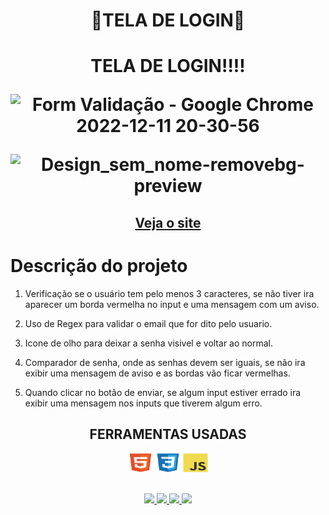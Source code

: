 # <div align="center">📌TELA DE LOGIN📌 </div>
<h1 align="center">TELA DE LOGIN!!!!

![Form Validação - Google Chrome 2022-12-11 20-30-56](https://user-images.githubusercontent.com/97768716/206935895-e441b8bf-6638-4c9f-8b87-5b4d7700bcd1.gif)

![Design_sem_nome-removebg-preview](https://user-images.githubusercontent.com/97768716/206936185-5e35d01f-13de-456a-a689-e10aa4ba054b.png)

  
  <h2 align="center">
  <a href="https://gabrielsf2022.github.io/form-validacao-javascript/" target="_blank"> Veja o site </a>
</h2>

  

# Descrição do projeto


1. Verificação se o usuário tem pelo menos 3 caracteres, se não tiver ira aparecer um borda vermelha no input e uma mensagem com um aviso.

2. Uso de Regex para validar o email que for dito pelo usuario.

3. Icone de olho para deixar a senha visivel e voltar ao normal.

4. Comparador de senha, onde as senhas devem ser iguais, se não ira exibir uma mensagem de aviso e as bordas vão ficar vermelhas.

5. Quando clicar no botão de enviar, se algum input estiver errado ira exibir uma mensagem nos inputs que tiverem algum erro.




<h2 align="center"> FERRAMENTAS USADAS </h2>
 

<div align="center" style="display: inline_block">
  <img align="center" alt="Rafa-HTML" height="30" width="40" src="https://raw.githubusercontent.com/devicons/devicon/master/icons/html5/html5-original.svg">
  <img align="center" alt="Rafa-CSS" height="30" width="40" src="https://raw.githubusercontent.com/devicons/devicon/master/icons/css3/css3-original.svg">
  <img align="center" alt="Rafa-JS" height="30" width="40" src="https://raw.githubusercontent.com/devicons/devicon/master/icons/javascript/javascript-original.svg">

 
</div>
<br>

<div align="center" style="display:inline_block"> <br> 
  
  <a href="https://www.instagram.com/gabriel_furtado2002/" target="_blank">
    <img src="https://img.shields.io/badge/-Instagram-%23E4405F?style=for-the-badge&logo=instagram&logoColor=white" 
  </a>
 	
 <a href="https://discord.gg/wagxzStdcR" target="_blank">
   <img src="https://img.shields.io/badge/Discord-7289DA?style=for-the-badge&logo=discord&logoColor=white" 
  </a>
  
  <a href = "mailto:gs294860@gmail.com" target="_blank">
    <img src="https://img.shields.io/badge/-Gmail-%23333?style=for-the-badge&logo=gmail&logoColor=white" 
  </a>
  
  <a href="https://www.linkedin.com/in/gabriel-furtado-847aa7225/" target="_blank">
    <img src="https://img.shields.io/badge/-LinkedIn-%230077B5?style=for-the-badge&logo=linkedin&logoColor=white">
  </a> 
  
  </div>



